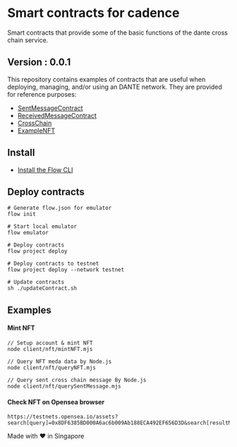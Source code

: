 # Smart contracts for cadence
Smart contracts that provide some of the basic functions of the dante cross chain service.

## Version : 0.0.1

This repository contains examples of contracts that are useful when deploying, managing, and/or using an DANTE network. They are provided for reference purposes:

   * [SentMessageContract](./contracts/SentMessageContract.cdc)
   * [ReceivedMessageContract](./contracts/ReceivedMessageContract.cdc)
   * [CrossChain](./contracts/CrossChain.cdc)
   * [ExampleNFT](./examples/ExampleNFT.cdc)


## Install
* [Install the Flow CLI](https://docs.onflow.org/flow-cli/install/)


## Deploy contracts
```
# Generate flow.json for emulator
flow init

# Start local emulator
flow emulator

# Deploy contracts
flow project deploy

# Deploy contracts to testnet
flow project deploy --network testnet

# Update contracts
sh ./updateContract.sh
```

## Examples

#### Mint NFT
```
// Setup account & mint NFT 
node client/nft/mintNFT.mjs

// Query NFT meda data by Node.js
node client/nft/queryNFT.mjs

// Query sent cross chain message By Node.js
node client/nft/querySentMessage.mjs
```

#### Check NFT on Opensea browser
```
https://testnets.opensea.io/assets?search[query]=0x8DF6385BD000A6ac6b009Ab188ECA492EF656D3D&search[resultModel]=ASSETS
```

Made with ❤️ in Singapore
